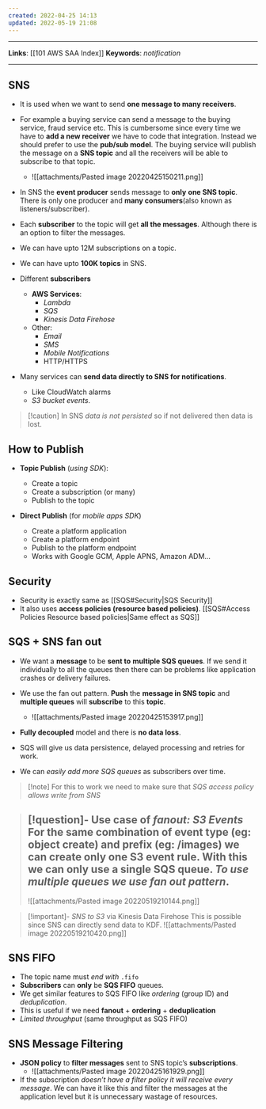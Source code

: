 ```yaml
---
created: 2022-04-25 14:13
updated: 2022-05-19 21:08
---
```

---
**Links**: [[101 AWS SAA Index]]
**Keywords**: *notification*

---
## SNS
- It is used when we want to send **one message to many receivers**.
- For example a buying service can send a message to the buying service, fraud service etc. This is cumbersome since every time we have to **add a new receiver** we have to code that integration. Instead we should prefer to use the **pub/sub model**. The buying service will publish the message on a **SNS topic** and all the receivers will be able to subscribe to that topic.
	- ![[attachments/Pasted image 20220425150211.png]]

- In SNS the **event producer** sends message to **only** **one SNS topic**. There is only one producer and **many consumers**(also known as listeners/subscriber).
- Each **subscriber** to the topic will get **all the messages**. Although there is an option to filter the messages.
- We can have upto 12M subscriptions on a topic.
- We can have upto **100K topics** in SNS.
- Different **subscribers**
	- **AWS Services**:
		- *Lambda*
		- *SQS*
		- *Kinesis Data Firehose*
	- Other:
		- *Email*
		- *SMS*
		- *Mobile Notifications*
		- HTTP/HTTPS
- Many services can **send data directly to SNS for notifications**. 
	- Like CloudWatch alarms
	- *S3 bucket events*.

> [!caution] In SNS *data is not persisted* so if not delivered then data is lost.

## How to Publish
- **Topic Publish** (*using SDK*):
	- Create a topic
	- Create a subscription (or many)
	- Publish to the topic

- **Direct Publish** (for *mobile apps SDK*)
	- Create a platform application
	- Create a platform endpoint
	- Publish to the platform endpoint
	- Works with Google GCM, Apple APNS, Amazon ADM...

## Security 
- Security is exactly same as [[SQS#Security|SQS Security]]
- It also uses **access policies (resource based policies)**. [[SQS#Access Policies Resource based policies|Same effect as SQS]]

## SQS + SNS fan out
- We want a **message** to be **sent to** **multiple SQS queues**. If we send it individually to all the queues then there can be problems like application crashes or delivery failures.
- We use the fan out pattern. **Push** the **message in SNS topic** and **multiple queues** will **subscribe** to this **topic**.
	- ![[attachments/Pasted image 20220425153917.png]]

- **Fully decoupled** model and there is **no data loss**.
- SQS will give us data persistence, delayed processing and retries for work.
- We can *easily add more SQS queues* as subscribers over time.

> [!note] For this to work we need to make sure that *SQS access policy allows write from SNS*

> [!question]- Use case of *fanout: S3 Events*
> For the same combination of event type (eg: object create) and prefix (eg: /images) we can create only one S3 event rule. With this we can only use a single SQS queue. *To use multiple queues we use fan out pattern*.
> ---
> ![[attachments/Pasted image 20220519210144.png]]

> [!important]- *SNS to S3* via Kinesis Data Firehose
> This is possible since SNS can directly send data to KDF.
> ![[attachments/Pasted image 20220519210420.png]]

## SNS FIFO
- The topic name must *end with* `.fifo`
- **Subscribers** can **only** be **SQS FIFO** queues.
- We get similar features to SQS FIFO like *ordering* (group ID) and *deduplication*.
- This is useful if we need **fanout** + **ordering** + **deduplication**
- *Limited throughput* (same throughput as SQS FIFO)

## SNS Message Filtering
- **JSON policy** to **filter messages** sent to SNS topic’s **subscriptions**.
	- ![[attachments/Pasted image 20220425161929.png]]
- If the subscription *doesn’t have a filter policy it will receive every message*. We can have it like this and filter the messages at the application level but it is unnecessary wastage of resources.
